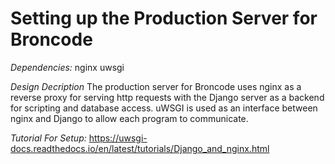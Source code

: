 # Setting up the Production Server for Broncode

*Dependencies:*
nginx
uwsgi

*Design Decription*
The production server for Broncode uses nginx as a reverse proxy for serving http requests with the Django server as a backend for scripting and database access. uWSGI is used as an interface between nginx and Django to allow each program to communicate.

*Tutorial For Setup:*
https://uwsgi-docs.readthedocs.io/en/latest/tutorials/Django_and_nginx.html